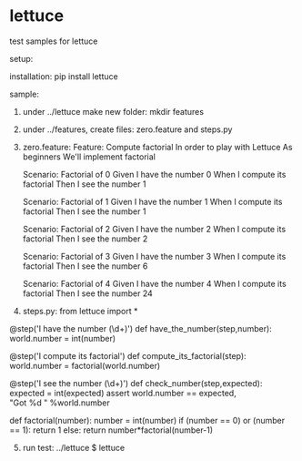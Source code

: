 # lettuce
test samples for lettuce

setup:

installation: pip install lettuce

sample:
1. under ../lettuce make new folder: mkdir features
2. under ../features, create files: zero.feature and steps.py
3. zero.feature: 
Feature: Compute factorial
	In order to play with Lettuce
	As beginners
	We'll implement factorial

	Scenario: Factorial of 0
		Given I have the number 0
		When I compute its factorial
		Then I see the number 1

	Scenario: Factorial of 1
		Given I have the number 1
		When I compute its factorial
		Then I see the number 1

	Scenario: Factorial of 2
		Given I have the number 2
		When I compute its factorial
		Then I see the number 2

	Scenario: Factorial of 3
		Given I have the number 3
		When I compute its factorial
		Then I see the number 6

	Scenario: Factorial of 4
		Given I have the number 4
		When I compute its factorial
		Then I see the number 24
		
5. steps.py:
from lettuce import *

@step('I have the number (\d+)')
def have_the_number(step,number):
	world.number = int(number)

@step('I compute its factorial')
def compute_its_factorial(step):
	world.number = factorial(world.number)

@step('I see the number (\d+)')
def check_number(step,expected):
	expected = int(expected)
	assert world.number == expected, \
	"Got %d " %world.number

def factorial(number):
	number = int(number)
	if (number == 0) or (number == 1):
		return 1
	else:
		return number*factorial(number-1)
		
5. run test: ../lettuce $ lettuce
